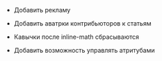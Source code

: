 * Добавить рекламу
* Добавить аватрки контрибьюторов к статьям

* Кавычки после inline-math сбрасываются
* Добавить возможность управлять атритубами